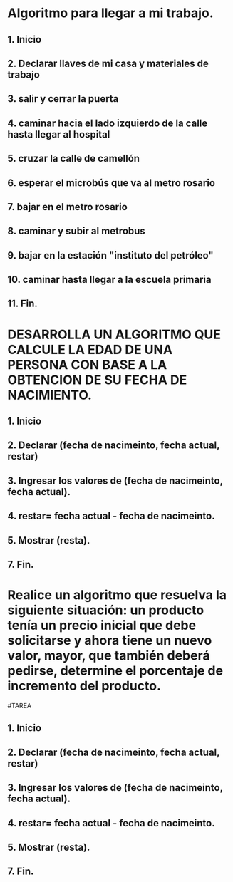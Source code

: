 # Algoritmo para llegar a mi trabajo.
## 1. Inicio
## 2. Declarar llaves de mi casa y materiales de trabajo
## 3. salir y cerrar la puerta
## 4. caminar hacia el lado izquierdo de la calle hasta llegar al hospital
## 5. cruzar la calle de camellón 
## 6. esperar el microbús que va al metro rosario
## 7. bajar en el metro rosario 
## 8. caminar y subir al metrobus
## 9. bajar en la estación "instituto del petróleo"
## 10. caminar hasta llegar a la escuela primaria
## 11. Fin.

# DESARROLLA UN ALGORITMO QUE CALCULE LA EDAD DE UNA PERSONA CON BASE A LA OBTENCION DE SU FECHA DE NACIMIENTO.
## 1. Inicio
## 2. Declarar (fecha de nacimeinto, fecha actual, restar)
## 3. Ingresar los valores de (fecha de nacimeinto, fecha actual).
## 4. restar= fecha actual - fecha de nacimeinto.
## 5. Mostrar (resta).
## 7. Fin.

# Realice un algoritmo que resuelva la siguiente situación: un producto tenía un precio inicial que debe solicitarse y ahora tiene un nuevo valor, mayor, que también deberá pedirse, determine el porcentaje de incremento del producto. 
#TAREA
## 1. Inicio
## 2. Declarar (fecha de nacimeinto, fecha actual, restar)
## 3. Ingresar los valores de (fecha de nacimeinto, fecha actual).
## 4. restar= fecha actual - fecha de nacimeinto.
## 5. Mostrar (resta).
## 7. Fin.

